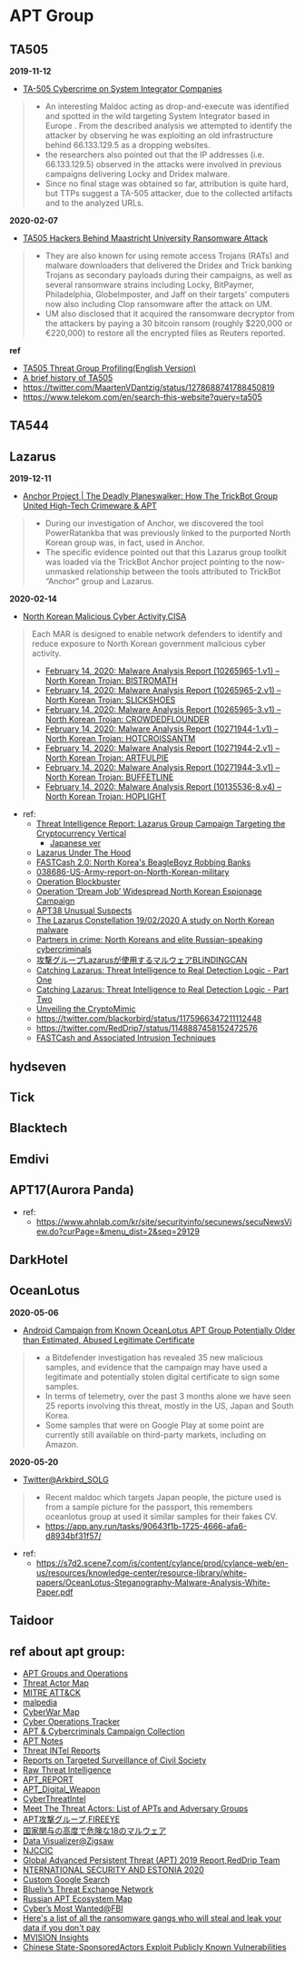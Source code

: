 # APT Group

## TA505
**2019-11-12**
- [TA-505 Cybercrime on System Integrator Companies](https://marcoramilli.com/2019/11/12/ta-505-cybercrime-on-system-integrator-companies/?utm_source=twitter&utm_medium=social&utm_campaign=ReviveOldPost)
> - An interesting Maldoc acting as drop-and-execute was identified and spotted in the wild targeting System Integrator based in Europe . From the described analysis we attempted to identify the attacker by observing he was exploiting an old infrastructure behind 66.133.129.5 as a dropping websites.<br>
> - the researchers also pointed out that the IP addresses (i.e. 66.133.129.5) observed in the attacks were involved in previous campaigns delivering Locky and Dridex malware.
> - Since no final stage was obtained so far, attribution is quite hard, but TTPs suggest a TA-505 attacker, due to the collected artifacts and to the analyzed URLs.

**2020-02-07**
- [TA505 Hackers Behind Maastricht University Ransomware Attack](https://www.bleepingcomputer.com/news/security/ta505-hackers-behind-maastricht-university-ransomware-attack/)
> - They are also known for using remote access Trojans (RATs) and malware downloaders that delivered the Dridex and Trick banking Trojans as secondary payloads during their campaigns, as well as several ransomware strains including Locky, BitPaymer, Philadelphia, GlobeImposter, and Jaff on their targets' computers now also including Clop ransomware after the attack on UM.
> - UM also disclosed that it acquired the ransomware decryptor from the attackers by paying a 30 bitcoin ransom (roughly $220,000 or €220,000) to restore all the encrypted files as Reuters reported.

**ref**
- [TA505 Threat Group Profiling(English Version) ](https://www.fsec.or.kr/user/bbs/fsec/163/344/bbsDataView/1382.do?page=1&column=&search=&searchSDate=&searchEDate=&bbsDataCategory=)<br>
- [A brief history of TA505](https://blog.intel471.com/2020/05/21/a-brief-history-of-ta505/)
- https://twitter.com/MaartenVDantzig/status/1278688741788450819
- https://www.telekom.com/en/search-this-website?query=ta505

## TA544

## Lazarus
**2019-12-11**
- [Anchor Project | The Deadly Planeswalker: How The TrickBot Group United High-Tech Crimeware & APT](https://labs.sentinelone.com/the-deadly-planeswalker-how-the-trickbot-group-united-high-tech-crimeware-apt/)
> - During our investigation of Anchor, we discovered the tool PowerRatankba that was previously linked to the purported North Korean group was, in fact, used in Anchor.
> - The specific evidence pointed out that this Lazarus group toolkit was loaded via the TrickBot Anchor project pointing to the now-unmasked relationship between the tools attributed to TrickBot “Anchor” group and Lazarus.

**2020-02-14**
- [North Korean Malicious Cyber Activity,CISA](https://www.us-cert.gov/northkorea)
> Each MAR is designed to enable network defenders to identify and reduce exposure to North Korean government malicious cyber activity.<br>
> - [February 14, 2020: Malware Analysis Report (10265965-1.v1) – North Korean Trojan: BISTROMATH](https://www.us-cert.gov/ncas/analysis-reports/ar20-045a)<br>
> - [February 14, 2020: Malware Analysis Report (10265965-2.v1) – North Korean Trojan: SLICKSHOES](https://www.us-cert.gov/ncas/analysis-reports/AR20-045B)<br>
> - [February 14, 2020: Malware Analysis Report (10265965-3.v1) – North Korean Trojan: CROWDEDFLOUNDER](https://www.us-cert.gov/ncas/analysis-reports/AR20-045C)<br>
> - [February 14, 2020: Malware Analysis Report (10271944-1.v1) – North Korean Trojan: HOTCROISSANTM](https://www.us-cert.gov/ncas/analysis-reports/AR20-045D)<br>
> - [February 14, 2020: Malware Analysis Report (10271944-2.v1) – North Korean Trojan: ARTFULPIE](https://www.us-cert.gov/ncas/analysis-reports/AR20-045E)<br>
> - [February 14, 2020: Malware Analysis Report (10271944-3.v1) – North Korean Trojan: BUFFETLINE](https://www.us-cert.gov/ncas/analysis-reports/ar20-045f)<br>
> - [February 14, 2020: Malware Analysis Report (10135536-8.v4) – North Korean Trojan: HOPLIGHT](https://www.us-cert.gov/ncas/analysis-reports/ar20-045g)<br>

- ref:
  - [Threat Intelligence Report: Lazarus Group Campaign Targeting the Cryptocurrency Vertical](https://labs.f-secure.com/publications/ti-report-lazarus-group-cryptocurrency-vertical)
    - [Japanese ver](https://www.f-secure.com/jp-ja/press/p/20200826-lazarus-group-jp)
  - [Lazarus Under The Hood](https://media.kasperskycontenthub.com/wp-content/uploads/sites/43/2018/03/07180244/Lazarus_Under_The_Hood_PDF_final.pdf)
  - [FASTCash 2.0: North Korea's BeagleBoyz Robbing Banks](https://us-cert.cisa.gov/ncas/alerts/aa20-239a)
  - [038686-US-Army-report-on-North-Korean-military](http://www.documentcloud.org/documents/7038686-US-Army-report-on-North-Korean-military.html)
  - [Operation Blockbuster](https://operationblockbuster.com/)
  - [Operation ‘Dream Job’ Widespread North Korean Espionage Campaign](https://www.clearskysec.com/operation-dream-job/)
  - [APT38 Unusual Suspects](https://content.fireeye.com/apt/rpt-apt38)
  - [The Lazarus Constellation 19/02/2020 A study on North Korean malware](https://blog.lexfo.fr/ressources/Lexfo-WhitePaper-The_Lazarus_Constellation.pdf)
  - [Partners in crime: North Koreans and elite Russian-speaking cybercriminals](https://public.intel471.com/blog/partners-in-crime-north-koreans-and-elite-russian-speaking-cybercriminals/)
  - [攻撃グループLazarusが使用するマルウェアBLINDINGCAN](https://blogs.jpcert.or.jp/ja/2020/09/BLINDINGCAN.html)
  - [Catching Lazarus: Threat Intelligence to Real Detection Logic - Part One](https://labs.f-secure.com/blog/catching-lazarus-threat-intelligence-to-real-detection-logic/)
  - [Catching Lazarus: Threat Intelligence to Real Detection Logic - Part Two](https://labs.f-secure.com/blog/catching-lazarus-threat-intelligence-to-real-detection-logic-part-two/)
  - [Unveiling the CryptoMimic](https://vblocalhost.com/conference/presentations/unveiling-the-cryptomimic/)
  - https://twitter.com/blackorbird/status/1175966347211112448
  - https://twitter.com/RedDrip7/status/1148887458152472576
  - [FASTCash and Associated Intrusion Techniques](https://norfolkinfosec.com/wp-content/uploads/2020/08/Perlow_BH_2020_FASTCash_paper.pdf)
## hydseven

## Tick

## Blacktech

## Emdivi

## APT17(Aurora Panda)
- ref:
  - https://www.ahnlab.com/kr/site/securityinfo/secunews/secuNewsView.do?curPage=&menu_dist=2&seq=29129

## DarkHotel

## OceanLotus
**2020-05-06**
- [Android Campaign from Known OceanLotus APT Group Potentially Older than Estimated, Abused Legitimate Certificate](https://labs.bitdefender.com/2020/05/android-campaign-from-known-oceanlotus-apt-group-potentially-older-than-estimated-abused-legitimate-certificate/)
> - a Bitdefender investigation has revealed 35 new malicious samples, and evidence that the campaign may have used a legitimate and potentially stolen digital certificate to sign some samples.
> - In terms of telemetry, over the past 3 months alone we have seen 25 reports involving this threat, mostly in the US, Japan and South Korea.
> - Some samples that were on Google Play at some point are currently still available on third-party markets, including on Amazon. 

**2020-05-20**
- [Twitter@Arkbird_SOLG](https://twitter.com/Arkbird_SOLG/status/1263105040643878914)
> - Recent maldoc which targets Japan people, the picture used is from a sample picture for the passport, this remembers oceanlotus group at used it similar samples for their fakes CV.
> - https://app.any.run/tasks/90643f1b-1725-4666-afa6-d8934bf31f57/
- ref:
  - https://s7d2.scene7.com/is/content/cylance/prod/cylance-web/en-us/resources/knowledge-center/resource-library/white-papers/OceanLotus-Steganography-Malware-Analysis-White-Paper.pdf
## Taidoor

## ref about apt group:
- [APT Groups and Operations ](https://docs.google.com/spreadsheets/u/2/d/1H9_xaxQHpWaa4O_Son4Gx0YOIzlcBWMsdvePFX68EKU/pubhtml)
- [Threat Actor Map](https://aptmap.netlify.com/#)
- [MITRE ATT&CK](https://attack.mitre.org/groups/)
- [malpedia](https://malpedia.caad.fkie.fraunhofer.de/)
- [CyberWar Map](https://embed.kumu.io/0b023bf1a971ba32510e86e8f1a38c38#apt-index)
- [Cyber Operations Tracker](https://www.cfr.org/interactive/cyber-operations)
- [APT & Cybercriminals Campaign Collection](https://github.com/CyberMonitor/APT_CyberCriminal_Campagin_Collections)
- [APT Notes](https://github.com/kbandla/APTnotes)
- [Threat INTel Reports](https://github.com/fdiskyou/threat-INTel)
- [Reports on Targeted Surveillance of Civil Society](https://securitywithoutborders.org/resources/targeted-surveillance-reports.html)
- [Raw Threat Intelligence](https://docs.google.com/document/d/1oYX3uN6KxIX_StzTH0s0yFNNoHDnV8VgmVqU5WoeErc/edit)
- [APT_REPORT](https://github.com/blackorbird/APT_REPORT)
- [APT_Digital_Weapon](https://github.com/RedDrip7/APT_Digital_Weapon)
- [CyberThreatIntel](https://github.com/StrangerealIntel/CyberThreatIntel)
- [Meet The Threat Actors: List of APTs and Adversary Groups](https://www.crowdstrike.com/blog/meet-the-adversaries/)
- [APT攻撃グループ,FIREEYE](https://www.fireeye.jp/current-threats/apt-groups.html)
- [国家関与の高度で危険な18のマルウェア](https://japan.zdnet.com/article/35139844/)
- [Data Visualizer@Zigsaw](https://jigsaw.google.com/the-current/disinformation/dataviz/)
- [NJCCIC](https://www.cyber.nj.gov/)
- [Global Advanced Persistent Threat (APT) 2019 Report,RedDrip Team](https://translate.google.com/translate?hl=en&sl=zh-CN&tl=en&u=https%3A%2F%2Fmp.weixin.qq.com%2Fs%2FkTUDbE22sSSm1PX5ToDtrw)
- [NTERNATIONAL SECURITY AND ESTONIA 2020](https://www.valisluureamet.ee/pdf/raport-2020-en.pdf)
- [Custom Google Search](https://cse.google.com/cse?cx=003248445720253387346:turlh5vi4xc)
- [Blueliv’s Threat Exchange Network](https://community.blueliv.com/#!/discover)
- [Russian APT Ecosystem Map](https://apt-ecosystem.com/russia/map/)
- [Cyber’s Most Wanted@FBI](https://www.fbi.gov/wanted/cyber)
- [Here's a list of all the ransomware gangs who will steal and leak your data if you don't pay](https://www.zdnet.com/article/heres-a-list-of-all-the-ransomware-gangs-who-will-steal-and-leak-your-data-if-you-dont-pay/)
- [MVISION Insights](https://www.mcafee.com/enterprise/en-us/lp/insights-preview.html)
- [Chinese State-SponsoredActors Exploit Publicly Known Vulnerabilities](https://media.defense.gov/2020/Oct/20/2002519884/-1/-1/0/CSA_CHINESE_EXPLOIT_VULNERABILITIES_UOO179811.PDF)
